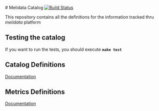 # Melidata Catalog
[![Build Status](http://216.33.196.24/drone/api/badge/github.com/mercadolibre/melidata-catalog/status.svg?branch=master)](http://drone.melicloud.com/github.com/mercadolibre/melidata-catalog)

This repository contains all the definitions for the information tracked thru *melidata* platform

## Testing the catalog

If you want to run the tests, you should execute **```make test```**

## Catalog Definitions

[Documentation](https://github.com/mercadolibre/melidata-catalog/wiki#catalog-definitions)

## Metrics Definitions

[Documentation](https://github.com/mercadolibre/melidata-catalog/wiki#metrics-definitions)
